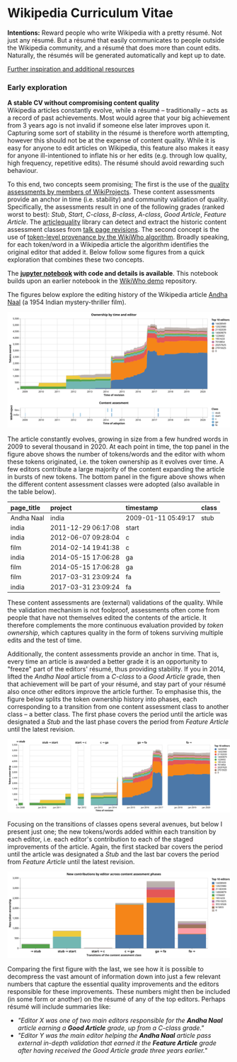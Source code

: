 # Wikipedia Curriculum Vitae

**Intentions:** Reward people who write Wikipedia with a pretty résumé. Not just any résumé. But a résumé that easily communicates to people outside the Wikipedia community, and a résumé that does more than count edits. Naturally, the résumés will be generated automatically and kept up to date. 

[Further inspiration and additional resources](https://pinboard.in/u:bonna/t:project-wiki-cv)

### Early exploration

**A stable CV without compromising content quality**  
Wikipedia articles constantly evolve, while a résumé – traditionally – acts as a record of past achievements. Most would agree that your big achievement from 3 years ago is not invalid if someone else later improves upon it. Capturing some sort of stability in the résumé is therefore worth attempting, however this should not be at the expense of content quality. While it is easy for anyone to edit articles on Wikipedia, this feature also makes it easy for anyone ill-intentioned to inflate his or her edits (e.g. through low quality, high frequency, repetitive edits). The résumé should avoid rewarding such behaviour. 

To this end, two concepts seem promising; The first is the use of the [quality assessments by members of WikiProjects](https://en.wikipedia.org/wiki/Wikipedia:Content_assessment). These content assessments provide an anchor in time (i.e. stability) and community validation of quality. Specifically, the assessments result in one of the following grades (ranked worst to best): _Stub_, _Start_, _C-class_, _B-class_, _A-class_, _Good Article_, _Feature Article_. The [articlequality](https://github.com/wikimedia/articlequality) library can detect and extract the historic content assessment classes from  [talk page revisions](https://en.wikipedia.org/wiki/Help:Talk_pages). The second concept is the use of [token-level provenance by the WikiWho algorithm](https://github.com/wikiwho/WikiWho). Broadly speaking, for each token/word in a Wikipedia article the algorithm identifies the original editor that added it. Below follow some figures from a quick exploration that combines these two concepts.

The **[jupyter notebook](Exploration.ipynb) with code and details is available**. This notebook builds upon an earlier notebook in the [WikiWho demo](https://github.com/gesiscss/wikiwho_demo_new) repository.

The figures below explore the editing history of the Wikipedia article [Andha Naal](https://en.wikipedia.org/wiki/Andha_Naal) (a 1954 Indian mystery-thriller film).

![Attribution and content assessment of the _Andha Naal_ article](charts/attribution_assesment.svg)

The article constantly evolves, growing in size from a few hundred words in 2009 to several thousand in 2020. At each point in time, the top panel in the figure above shows the number of tokens/words and the editor with whom these tokens originated, i.e. the token ownership as it evolves over time. A few editors contribute a large majority of the content expanding the article in bursts of new tokens. The bottom panel in the figure above shows when the different content assessment classes were adopted (also available in the table below).

page_title|project|timestamp|class
|:--|:--|:--|:--|
Andha Naal|india|2009-01-11 05:49:17|stub
 |india|2011-12-29 06:17:08|start
 |india|2012-06-07 09:28:04|c
 |film|2014-02-14 19:41:38|c
 |india|2014-05-15 17:06:28|ga
 |film|2014-05-15 17:06:28|ga
 |film|2017-03-31 23:09:24|fa
 |india|2017-03-31 23:09:24|fa

These content assessments are (external) validations of the quality. While the validation mechanism is not foolproof,  assessments often come from people that have not themselves edited the contents of the article. It therefore complements the more continuous evaluation provided by _token ownership_, which captures quality in the form of tokens surviving multiple edits and the test of time. 

Additionally, the content assessments provide an anchor in time. That is, every time an article is awarded a better grade it is an opportunity to "freeze" part of the editors' résumé, thus providing stability. If you in 2014, lifted the _Andha Naal_ article from a _C-class_ to a _Good Article_ grade, then that achievement will be part of your résumé, and stay part of your résumé also once other editors improve the article further. To emphasise this, the figure below splits the token ownership history into phases, each corresponding to a transition from one content assessment class to another class – a better class. The first phase covers the period until the article was designated a _Stub_ and the last phase covers the period from _Feature Article_ until the latest revision.

![Attribution and content assessment transitions](charts/attribution_assesment_transitions.svg)

Focusing on the transitions of classes opens several avenues, but below I present just one; the new tokens/words added within each transition by each editor, i.e. each editor's contribution  to each of the staged improvements of the article. Again, the first stacked bar covers the period until the article was designated a _Stub_ and the last bar covers the period from _Feature Article_ until the latest revision.

![Contributions to each content assessment transition](charts/contributions_assesment_transitions.svg)

Comparing the first figure with the last, we see how it is possible to decompress the vast amount of information down into just a few relevant numbers that capture the essential quality improvements and the editors responsible for these improvements. These numbers might then be included (in some form or another) on the résumé of any of the top editors. Perhaps résumé will include summaries like:

* _"Editor X was one of two main editors responsible for the **Andha Naal** article earning a **Good Article** grade, up from a C-class grade."_
* _"Editor Y was the main editor helping the **Andha Naal** article pass external in-depth validation that earned it the **Feature Article** grade after having received the Good Article grade three years earlier."_


